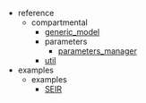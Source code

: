 * reference
    * compartmental
        * [generic_model](reference/compartmental/generic_model.md)
        * parameters
            * [parameters_manager](reference/compartmental/parameters/parameters_manager.md)
        * [util](reference/compartmental/util.md)
* examples
    * examples
        * [SEIR](examples/SEIR.md)
